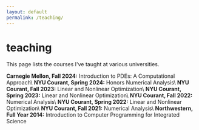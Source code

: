 ```yaml
---
layout: default
permalink: /teaching/
---
```

# teaching
This page lists the courses I've taught at various universities. 

**Carnegie Mellon, Fall 2024:** Introduction to PDEs: A Computational Approach\\
**NYU Courant, Spring 2024:** Honors Numerical Analysis\\
**NYU Courant, Fall 2023:** Linear and Nonlinear Optimization\\
**NYU Courant, Spring 2023:** Linear and Nonlinear Optimization\\
**NYU Courant, Fall 2022:**   Numerical Analysis\\
**NYU Courant, Spring 2022:** Linear and Nonlinear Optimization\\
**NYU Courant, Fall 2021:**   Numerical Analysis\\
**Northwestern, Full Year 2014:** Introduction to Computer Programming for Integrated Science
